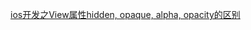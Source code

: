 [ios开发之View属性hidden, opaque, alpha, opacity的区别](https://blog.csdn.net/qq_21649645/article/details/51330219)